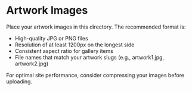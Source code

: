 # Artwork Images

Place your artwork images in this directory. The recommended format is:

- High-quality JPG or PNG files
- Resolution of at least 1200px on the longest side
- Consistent aspect ratio for gallery items
- File names that match your artwork slugs (e.g., artwork1.jpg, artwork2.jpg)

For optimal site performance, consider compressing your images before uploading.

